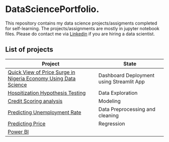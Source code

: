 # DataSciencePortfolio.

This repository contains my data science projects/assigments completed for self-learning. The projects/assignments are mostly in jupyter notebook files.
Please do contact me via [Linkedin](https://linkedin.com/in/omnia-elaeis) if you are hiring a data scientist.

## List of projects
|Project                                                                                                                                |State                 |
|---------------------------------------------------------------------------------------------------------------------------------------|----------------------|
|[Quick View of Price Surge in Nigeria Economy Using Data Science](https://github.com/Omniaahmedm/DataSciencePortfolio/tree/main/Quick%20View%20of%20Price%20Surge%20in%20Nigeria%20Economy%20Using%20Data%20Science)|Dashboard Deployment using Streamlit App
|[Hospitization Hypothesis Testing](https://github.com/Omniaahmedm/DataSciencePortfolio./tree/main/Hospitization%20Hypothesis%20Testing)|Data Exploration|
|[Credit Scoring analysis](https://github.com/Omniaahmedm/DataSciencePortfolio./tree/main/Credit%20Scoring%20analysis)|Modeling|
|[Predicting Unemployment Rate](https://github.com/Omniaahmedm/DataSciencePortfolio./tree/main/Predicting%20Unemployment%20Rate) |Data Preprocessing and cleaning|
|[Predicting Price]()|Regression|Data Exploration|
|[Power BI]()|  |
